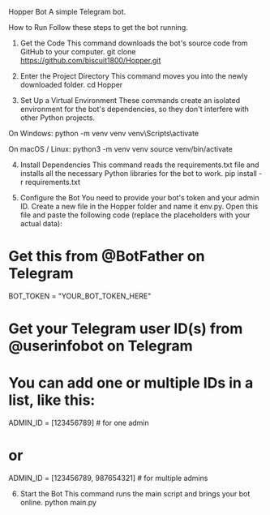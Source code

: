Hopper Bot
A simple Telegram bot.

How to Run
Follow these steps to get the bot running.

1. Get the Code
This command downloads the bot's source code from GitHub to your computer.
git clone https://github.com/biscuit1800/Hopper.git

2. Enter the Project Directory
This command moves you into the newly downloaded folder.
cd Hopper

3. Set Up a Virtual Environment
These commands create an isolated environment for the bot's dependencies, so they don't interfere with other Python projects.

On Windows:
python -m venv venv
venv\Scripts\activate

On macOS / Linux:
python3 -m venv venv
source venv/bin/activate

4. Install Dependencies
This command reads the requirements.txt file and installs all the necessary Python libraries for the bot to work.
pip install -r requirements.txt

5. Configure the Bot
You need to provide your bot's token and your admin ID.
Create a new file in the Hopper folder and name it env.py.
Open this file and paste the following code (replace the placeholders with your actual data):

# Get this from @BotFather on Telegram
BOT_TOKEN = "YOUR_BOT_TOKEN_HERE"

# Get your Telegram user ID(s) from @userinfobot on Telegram
# You can add one or multiple IDs in a list, like this:

ADMIN_ID = [123456789]           # for one admin
# or
ADMIN_ID = [123456789, 987654321]  # for multiple admins

6. Start the Bot
This command runs the main script and brings your bot online.
python main.py

